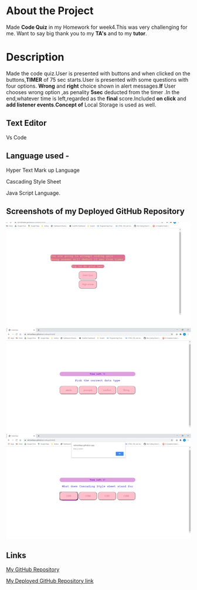 # About the Project
Made **Code Quiz** in my Homework for week4.This was very challenging for me.
Want to say big thank you to my **TA's** and to my **tutor**.


# Description
Made the code quiz.User is presented with buttons and when clicked on the buttons,**TIMER** of 75 sec starts.User is presented with some questions with four options.
**Wrong** and **right** choice shown in alert messages.**If** User chooses wrong option ,as penality **5sec** deducted from the timer .In the end,whatever time is left,regarded as the **final** score.Included **on click** and **add listener events**.**Concept of** Local Storage is used as well.


## Text Editor


Vs Code
## Language used -


Hyper Text Mark up Language

Cascading Style Sheet

Java  Script  Language.

## Screenshots of my  Deployed  GitHub Repository
![first](images/1.png)
![second](images/2.png)
![Third](images/3.png)













## Links
[My GitHub Repository](https://github.com/nehreetkaur/codequizhmk4)

[My Deployed GitHub Repository link](https://nehreetkaur.github.io/codequizhmk4/)